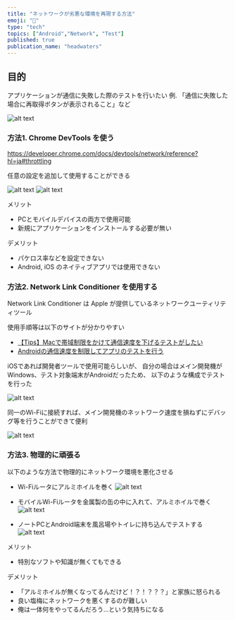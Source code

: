 ```yaml
---
title: "ネットワークが劣悪な環境を再現する方法"
emoji: "🤖"
type: "tech"
topics: ["Android","Network", "Test"]
published: true
publication_name: "headwaters"
---
```


## 目的

アプリケーションが通信に失敗した際のテストを行いたい
例. 「通信に失敗した場合に再取得ボタンが表示されること」など

![alt text](/images/simulate-a-slow-network-environment/network-error-example.png)

### 方法1. Chrome DevTools を使う

<https://developer.chrome.com/docs/devtools/network/reference?hl=ja#throttling>

任意の設定を追加して使用することができる

![alt text](/images/simulate-a-slow-network-environment/slot.png)
![alt text](/images/simulate-a-slow-network-environment/DevTools.png)

メリット

- PCとモバイルデバイスの両方で使用可能
- 新規にアプリケーションをインストールする必要が無い

デメリット

- パケロス率などを設定できない
- Android, iOS のネイティブアプリでは使用できない

### 方法2. Network Link Conditioner を使用する

Network Link Conditioner は Apple が提供しているネットワークユーティリティツール

使用手順等は以下のサイトが分かりやすい

- [【Tips】Macで帯域制限をかけて通信速度を下げるテストがしたい](https://kingmo.jp/kumonos/reduce-bandwidth-speed-limiting-mac/)
- [Androidの通信速度を制限してアプリのテストを行う](https://www.gesource.jp/weblog/?p=8813)

iOSであれば開発者ツールで使用可能らしいが、
自分の場合はメイン開発機がWindows、テスト対象端末がAndroidだったため、
以下のような構成でテストを行った

![alt text](/images/simulate-a-slow-network-environment/network.drawio.png)

同一のWi-Fiに接続すれば、メイン開発機のネットワーク速度を損ねずにデバッグ等を行うことができて便利

![alt text](/images/simulate-a-slow-network-environment/remote.png)

### 方法3. 物理的に頑張る

以下のような方法で物理的にネットワーク環境を悪化させる

- Wi-Fiルータにアルミホイルを巻く
  ![alt text](/images/simulate-a-slow-network-environment/Wi-Fi_Router.jpg)

- モバイルWi-Fiルータを金属製の缶の中に入れて、アルミホイルで巻く
  ![alt text](/images/simulate-a-slow-network-environment/mobile_Wi-Fi-kan.jpg)

- ノートPCとAndroid端末を風呂場やトイレに持ち込んでテストする
  ![alt text](/images/simulate-a-slow-network-environment/bath.jpg)

メリット

- 特別なソフトや知識が無くてもできる

デメリット

- 「アルミホイルが無くなってるんだけど！？！？？？」と家族に怒られる
- 良い塩梅にネットワークを悪くするのが難しい
- 俺は一体何をやってるんだろう...という気持ちになる
